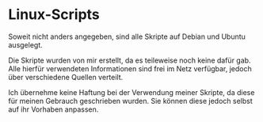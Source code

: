 # Linux-Scripts

Soweit nicht anders angegeben, sind alle Skripte auf Debian und Ubuntu ausgelegt.

Die Skripte wurden von mir erstellt, da es teileweise noch keine dafür gab. Alle hierfür verwendeten Informationen sind frei im Netz verfügbar, jedoch über verschiedene Quellen verteilt.

Ich übernehme keine Haftung bei der Verwendung meiner Skripte, da diese für meinen Gebrauch geschrieben wurden. Sie können diese jedoch selbst auf ihr Vorhaben anpassen.
